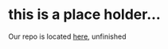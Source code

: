 # this is a place holder...
Our repo is located [here](https://github.com/ViviFeathers/ST558-PROJECT-3.git), unfinished
